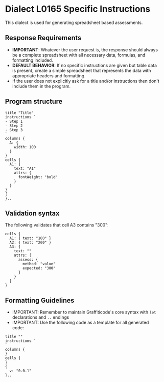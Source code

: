 # Dialect L0165 Specific Instructions

This dialect is used for generating spreadsheet based assessments.

## Response Requirements

- **IMPORTANT**: Whatever the user request is, the response should always be a complete spreadsheet with all necessary data, formulas, and formatting included.
- **DEFAULT BEHAVIOR**: If no specific instructions are given but table data is present, create a simple spreadsheet that represents the data with appropriate headers and formatting.
- If the user does not explicitly ask for a title and/or instructions then don't include them in the program.

## Program structure

```
title "Title"
instructions `
- Step 1
- Step 2
- Step 3
`
columns {
  A: {
    width: 100
  }
}
cells {
  A1: {
    text: "A1"
    attrs: {
      fontWeight: "bold"
    }
  }
}
{
}..
```

## Validation syntax

The following validates that cell A3 contains "300":

```
cells {
  A1: { text: "100" }
  A2: { text: "200" }
  A3: {
    text: ""
    attrs: {
      assess: {
        method: "value"
        expected: "300"
      }
    }
  }
}
```

## Formatting Guidelines

- IMPORTANT: Remember to maintain Graffiticode's core syntax with `let` declarations and `..` endings
- IMPORTANT: Use the following code as a template for all generated code:

```
title ""
instructions `
`
columns {
}
cells {
}
{
  v: "0.0.1"
}..
```
